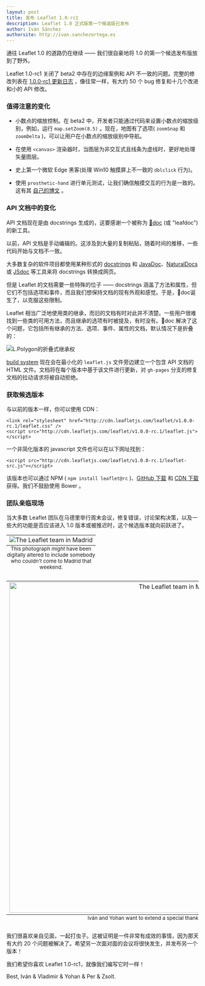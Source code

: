 ```yaml
---
layout: post
title: 发布 Leaflet 1.0-rc1
description: Leaflet 1.0 正式版第一个候选版已发布
author: Iván Sánchez
authorsite: http://ivan.sanchezortega.es
---
```


通往 Leaflet 1.0 的道路仍在继续 —— 我们很自豪地将 1.0 的第一个候选发布版放到了野外。

Leaflet 1.0-rc1 关闭了 beta2 中存在的边缘案例和 API 不一致的问题。完整的修改列表在 [1.0.0-rc1 更新日志](https://github.com/Leaflet/Leaflet/blob/master/CHANGELOG.md#10-rc1-april-18-2016) ，像往常一样，有大约 50 个 bug 修复和十几个改进和小的 API 修改。


### 值得注意的变化

* 小数点的缩放控制。在 beta2 中，开发者只能通过代码来设置小数点的缩放级别，例如，运行 `map.setZoom(8.5)` 。现在，地图有了选项( `zoomSnap` 和 `zoomDelta` )，可以让用户在小数点的缩放级别中导航。

* 在使用 `<canvas>` 渲染器时，当图层为非交互式且线条为虚线时，更好地处理矢量图层。

* 史上第一个微软 Edge 黑客(处理 Win10 触摸屏上不一致的 `dblclick` 行为)。

* 使用 `prosthetic-hand` 进行单元测试，让我们确信触摸交互的行为是一致的。这有其 [自己的博文](https://leafletjs.com/2016/03/20/debugging-touch-interactions.html) 。


### API 文档中的变化

API 文档现在是由 docstrings 生成的，这要感谢一个被称为 [🍂doc](https://github.com/Leaflet/Leafdoc) (或 "leafdoc")的新工具。

以前，API 文档是手动编辑的。这涉及到大量的复制粘贴，随着时间的推移，一些代码开始与文档不一致。

大多数复杂的软件项目都使用某种形式的 [docstrings](https://en.wikipedia.org/wiki/Docstring) 和 [JavaDoc](https://en.wikipedia.org/wiki/Javadoc)、[NaturalDocs](http://www.naturaldocs.org/) 或 [JSdoc](http://usejsdoc.org/) 等工具来将 docstrings 转换成网页。

但是 Leaflet 的文档需要一些特殊的位子 —— docstrings 涵盖了方法和属性，但它们不包括选项和事件，而且我们想保持文档的现有外观和感觉。于是，🍂doc诞生了，以克服这些限制。

Leaflet 相当广泛地使用类的继承，而旧的文档有时对此并不清楚。一些用户很难找到一些类的可用方法，而且继承的选项有时被提及，有时没有。🍂doc 解决了这个问题，它包括所有继承的方法、选项、事件、属性的文档，默认情况下是折叠的：

![L.Polygon的折叠式继承权](/docs/images/2016-04-18-inheritances.gif)

[build system](https://github.com/Leaflet/Leaflet/blob/master/CONTRIBUTING.md#setting-up-the-build-system) 现在会在最小化的 `leaflet.js` 文件旁边建立一个包含 API 文档的 HTML 文件。文档将在每个版本中基于该文件进行更新，对 `gh-pages` 分支的修复文档的拉动请求将被自动拒绝。

### 获取候选版本

与以前的版本一样，你可以使用 CDN：

    <link rel="stylesheet" href="http://cdn.leafletjs.com/leaflet/v1.0.0-rc.1/leaflet.css" />
    <script src="http://cdn.leafletjs.com/leaflet/v1.0.0-rc.1/leaflet.js"></script>

一个非简化版本的 javascript 文件也可以在以下网址找到：

    <script src="http://cdn.leafletjs.com/leaflet/v1.0.0-rc.1/leaflet-src.js"></script>

该版本也可以通过 NPM ( `npm install leaflet@rc` )、[GitHub 下载](https://github.com/Leaflet/Leaflet/archive/v1.0.0-rc.1.zip) 和 [CDN 下载](http://cdn.leafletjs.com/leaflet/v1.0.0-rc.1/leaflet.zip) 获得。我们不鼓励使用 Bower 。


### 团队亲临现场

当大多数 Leaflet 团队在马德里举行周末会议，修复错误，讨论架构决策，以及一些大的功能是否应该进入 1.0 版本或被推迟时，这个候选版本就向前跃进了。

<table class="image">
<caption align="bottom"><small>This photograph <em>might</em> have been digitally altered to include somebody who couldn't come to Madrid that weekend.</small></caption>
<tr><td style='text-align:center'><img src="/docs/images/2016-04-18-madrid-leaflet-864px.jpg" alt="The Leaflet team in Madrid"/></td></tr>
</table>


<table class="image">
<caption align="bottom"><small>Iván and Yohan want to extend a special thanks to the roll of toilet paper.</small></caption>
<tr><td style='text-align:center'><img src="/docs/images/2016-04-18-leaflet-toilet-paper.jpeg" alt="The Leaflet team in Madrid" width="864"/></td></tr>
</table>


我们很喜欢亲自见面，一起打虫子。这被证明是一件非常有成效的事情，因为那天有大约 20 个问题被解决了。希望另一次面对面的会议将很快发生，并发布另一个版本！


我们希望你喜欢 Leaflet 1.0-rc1，就像我们编写它时一样！


Best,
Iván & Vladimir & Yohan & Per & Zsolt.
